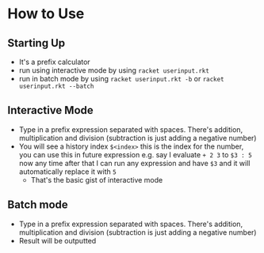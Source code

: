 # How to Use

## Starting Up

- It's a prefix calculator
- run using interactive mode by using `racket userinput.rkt`
- run in batch mode by using `racket userinput.rkt -b` or `racket userinput.rkt --batch`

## Interactive Mode

- Type in a prefix expression separated with spaces. There's addition, multiplication and division (subtraction is just adding a negative number)
- You will see a history index `$<index>` this is the index for the number, you can use this in future expression e.g. say I evaluate `+ 2 3` to `$3 : 5` now any time after that I can run any expression and have `$3` and it will automatically replace it with `5`
  - That's the basic gist of interactive mode

## Batch mode

- Type in a prefix expression separated with spaces. There's addition, multiplication and division (subtraction is just adding a negative number)
- Result will be outputted
